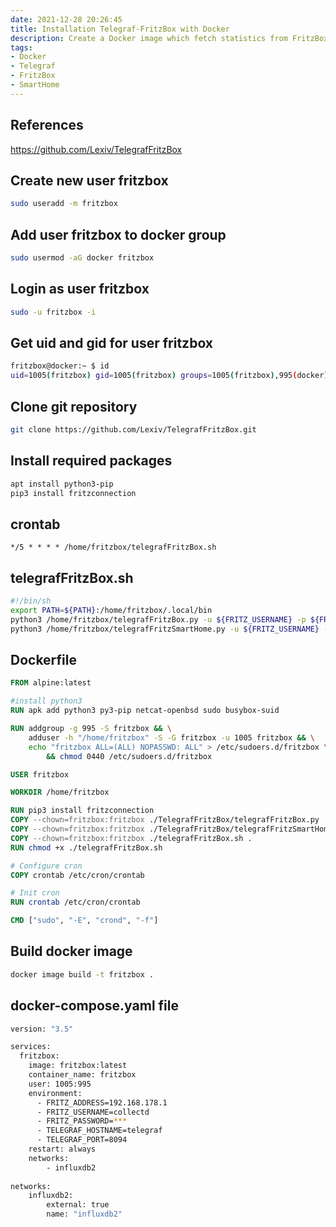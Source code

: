 ```yaml
---
date: 2021-12-28 20:26:45
title: Installation Telegraf-FritzBox with Docker
description: Create a Docker image which fetch statistics from FritzBox and send them to Telegraf
tags: 
- Docker
- Telegraf
- FritzBox
- SmartHome
---
```


## References

<https://github.com/Lexiv/TelegrafFritzBox>

## Create new user fritzbox

~~~bash
sudo useradd -m fritzbox
~~~

## Add user fritzbox to docker group

~~~bash
sudo usermod -aG docker fritzbox
~~~

## Login as user fritzbox

~~~bash
sudo -u fritzbox -i
~~~

## Get uid and gid for user fritzbox

~~~bash
fritzbox@docker:~ $ id
uid=1005(fritzbox) gid=1005(fritzbox) groups=1005(fritzbox),995(docker)
~~~

## Clone git repository

~~~bash
git clone https://github.com/Lexiv/TelegrafFritzBox.git
~~~

## Install required packages

~~~bash
apt install python3-pip
pip3 install fritzconnection
~~~

## crontab

~~~crontab
*/5 * * * * /home/fritzbox/telegrafFritzBox.sh
~~~

## telegrafFritzBox.sh

~~~bash
#!/bin/sh
export PATH=${PATH}:/home/fritzbox/.local/bin
python3 /home/fritzbox/telegrafFritzBox.py -u ${FRITZ_USERNAME} -p ${FRITZ_PASSWORD} -i ${FRITZ_ADDRESS} | nc -q 1 ${TELEGRAF_HOSTNAME} ${TELEGRAF_PORT}
python3 /home/fritzbox/telegrafFritzSmartHome.py -u ${FRITZ_USERNAME} -p ${FRITZ_PASSWORD} -i ${FRITZ_ADDRESS} | nc -q 1 ${TELEGRAF_HOSTNAME} ${TELEGRAF_PORT}
~~~

## Dockerfile

~~~dockerfile
FROM alpine:latest

#install python3
RUN apk add python3 py3-pip netcat-openbsd sudo busybox-suid

RUN addgroup -g 995 -S fritzbox && \
    adduser -h "/home/fritzbox" -S -G fritzbox -u 1005 fritzbox && \
    echo "fritzbox ALL=(ALL) NOPASSWD: ALL" > /etc/sudoers.d/fritzbox \
        && chmod 0440 /etc/sudoers.d/fritzbox

USER fritzbox

WORKDIR /home/fritzbox

RUN pip3 install fritzconnection
COPY --chown=fritzbox:fritzbox ./TelegrafFritzBox/telegrafFritzBox.py .
COPY --chown=fritzbox:fritzbox ./TelegrafFritzBox/telegrafFritzSmartHome.py .
COPY --chown=fritzbox:fritzbox ./telegrafFritzBox.sh .
RUN chmod +x ./telegrafFritzBox.sh

# Configure cron
COPY crontab /etc/cron/crontab

# Init cron
RUN crontab /etc/cron/crontab

CMD ["sudo", "-E", "crond", "-f"]
~~~

## Build docker image

~~~bash
docker image build -t fritzbox .
~~~

## docker-compose.yaml file

~~~bash
version: "3.5"

services:
  fritzbox:
    image: fritzbox:latest
    container_name: fritzbox
    user: 1005:995
    environment:
      - FRITZ_ADDRESS=192.168.178.1
      - FRITZ_USERNAME=collectd
      - FRITZ_PASSWORD=***
      - TELEGRAF_HOSTNAME=telegraf
      - TELEGRAF_PORT=8094
    restart: always
    networks:
        - influxdb2
        
networks:
    influxdb2:
        external: true
        name: "influxdb2"
~~~
